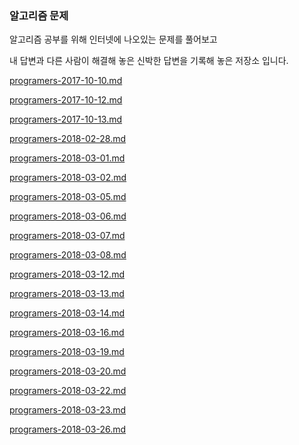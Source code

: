 ### 알고리즘 문제

알고리즘 공부를 위해 인터넷에 나오있는 문제를 풀어보고 

내 답변과 다른 사람이 해결해 놓은 신박한 답변을 기록해 놓은 저장소 입니다.

[programers-2017-10-10.md](https://github.com/zooozoo/algorithm/blob/master/programers-2017-10-10.md)

[programers-2017-10-12.md](https://github.com/zooozoo/algorithm/blob/master/programers-2017-10-12.md)

[programers-2017-10-13.md](https://github.com/zooozoo/algorithm/blob/master/programers-2017-10-13.md)

[programers-2018-02-28.md](https://github.com/zooozoo/algorithm/blob/master/programers-2018-02-28.md)

[programers-2018-03-01.md](https://github.com/zooozoo/algorithm/blob/master/programers-2018-03-01.md)

[programers-2018-03-02.md](https://github.com/zooozoo/algorithm/blob/master/programers-2018-03-02.md)

[programers-2018-03-05.md](https://github.com/zooozoo/algorithm/blob/master/programers-2018-03-05.md)

[programers-2018-03-06.md](https://github.com/zooozoo/algorithm/blob/master/programers-2018-03-06.md)

[programers-2018-03-07.md](https://github.com/zooozoo/algorithm/blob/master/programers-2018-03-07.md)

[programers-2018-03-08.md](https://github.com/zooozoo/algorithm/blob/master/programers-2018-03-08.md)

[programers-2018-03-12.md](https://github.com/zooozoo/algorithm/blob/master/programers-2018-03-12.md)

[programers-2018-03-13.md](https://github.com/zooozoo/algorithm/blob/master/programers-2018-03-13.md)

[programers-2018-03-14.md](https://github.com/zooozoo/algorithm/blob/master/programers-2018-03-14.md)

[programers-2018-03-16.md](https://github.com/zooozoo/algorithm/blob/master/programers-2018-03-16.md)

[programers-2018-03-19.md](https://github.com/zooozoo/algorithm/blob/master/programers-2018-03-19.md)

[programers-2018-03-20.md](https://github.com/zooozoo/algorithm/blob/master/programers-2018-03-20.md)

[programers-2018-03-22.md](https://github.com/zooozoo/algorithm/blob/master/programers-2018-03-22.md)

[programers-2018-03-23.md](https://github.com/zooozoo/algorithm/blob/master/programers-2018-03-23.md)

[programers-2018-03-26.md](https://github.com/zooozoo/algorithm/blob/master/programers-2018-03-26.md)
